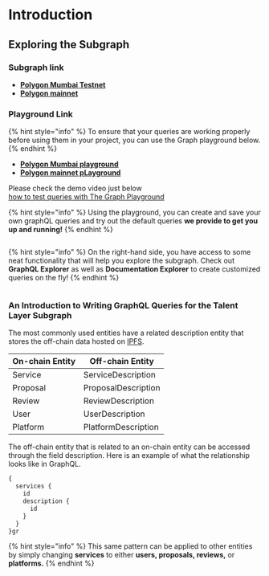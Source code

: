 # Introduction

## Exploring the Subgraph

### Subgraph link

* [**Polygon Mumbai Testnet**](https://api.thegraph.com/subgraphs/name/talentlayer/talent-layer-mumbai)
* [**Polygon mainnet**](https://api.thegraph.com/subgraphs/name/talentlayer/talentlayer-polygon)

### Playground Link

{% hint style="info" %}
To ensure that your queries are working properly before using them in your project, you can use the Graph playground below.
{% endhint %}

* [**Polygon Mumbai playground**](https://thegraph.com/hosted-service/subgraph/talentlayer/talent-layer-mumbai)
* [**Polygon mainnet pLayground**](https://thegraph.com/hosted-service/subgraph/talentlayer/talentlayer-polygon)

Please check the demo video just below\
[how to test queries with The Graph Playground](https://loom.com/share/a95f65ebe9da4bd1908ca6aacf0b765b)

{% hint style="info" %}
Using the playground, you can create and save your own graphQL queries and try out the default queries **we provide to get you up and running!**
{% endhint %}

<figure><img src="../../../.gitbook/assets/custom-2.jpg" alt=""><figcaption></figcaption></figure>

{% hint style="info" %}
On the right-hand side, you have access to some neat functionality that will help you explore the subgraph. Check out **GraphQL Explorer** as well as **Documentation Explorer** to create customized queries on the fly!
{% endhint %}

<figure><img src="../../../.gitbook/assets/playground.jpg" alt=""><figcaption></figcaption></figure>

### **An Introduction to Writing GraphQL Queries for the Talent Layer Subgraph**

The most commonly used entities have a related description entity that stores the off-chain data hosted on [IPFS](https://www.ipfs.com/).

| On-chain Entity | Off-chain Entity    |
| --------------- | ------------------- |
| Service         | ServiceDescription  |
| Proposal        | ProposalDescription |
| Review          | ReviewDescription   |
| User            | UserDescription     |
| Platform        | PlatformDescription |

The off-chain entity that is related to an on-chain entity can be accessed through the field description. Here is an example of what the relationship looks like in GraphQL.

```graphql
{
  services {
    id
    description {
      id
    }
  }
}gr
```

{% hint style="info" %}
This same pattern can be applied to other entities by simply changing **services** to either **users, proposals, reviews,** or **platforms.**
{% endhint %}

